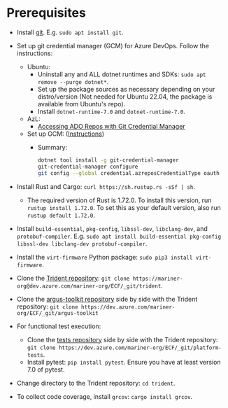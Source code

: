 # Prerequisites

- Install [git](https://git-scm.com/downloads). E.g. `sudo apt install git`.
- Set up git credential manager (GCM) for Azure DevOps. Follow the instructions:
  - Ubuntu:
    - Uninstall any and ALL dotnet runtimes and SDKs: `sudo apt remove --purge
      dotnet*`.
    - Set up the package sources as necessary depending on your distro/version
      (Not needed for Ubuntu 22.04, the package is available from Ubuntu's repo).
    - Install `dotnet-runtime-7.0` and `dotnet-runtime-7.0`.
  - AzL:
    - [Accessing ADO Repos with Git Credential
      Manager](https://dev.azure.com/mariner-org/mariner/_wiki/wikis/mariner.wiki/4263/Accessing-ADO-Repos-with-Git-Credential-Manager)
  - Set up GCM:
    ([Instructions](https://eng.ms/docs/cloud-ai-platform/devdiv/one-engineering-system-1es/1es-docs/1es-security-configuration/configuration-guides/gcm?tabs=linux-install))
    - Summary:

        ```bash
        dotnet tool install -g git-credential-manager 
        git-credential-manager configure 
        git config --global credential.azreposCredentialType oauth
        ```

- Install Rust and Cargo: `curl https://sh.rustup.rs -sSf | sh`.
  - The required version of Rust is 1.72.0. To install this version, run `rustup
  install 1.72.0`. To set this as your default version, also run `rustup default
  1.72.0`.
- Install `build-essential`, `pkg-config`, `libssl-dev`, `libclang-dev`, and
  `protobuf-compiler`. E.g. `sudo apt install build-essential pkg-config
  libssl-dev libclang-dev protobuf-compiler`.
- Install the `virt-firmware` Python package: `sudo pip3 install virt-firmware`.
- Clone the [Trident
  repository](https://mariner-org@dev.azure.com/mariner-org/ECF/_git/trident):
  `git clone https://mariner-org@dev.azure.com/mariner-org/ECF/_git/trident`.
- Clone the [argus-toolkit
    repository](https://dev.azure.com/mariner-org/ECF/_git/argus-toolkit) side
    by side with the Trident repository: `git clone
    https://dev.azure.com/mariner-org/ECF/_git/argus-toolkit`
- For functional test execution:
  - Clone the [tests
    repository](https://dev.azure.com/mariner-org/ECF/_git/platform-tests) side
    by side with the Trident repository: `git clone
    https://dev.azure.com/mariner-org/ECF/_git/platform-tests`.
  - Install pytest: `pip install pytest`. Ensure you have at least version 7.0
    of pytest.
- Change directory to the Trident repository: `cd trident`.
- To collect code coverage, install `grcov`: `cargo install grcov`.
